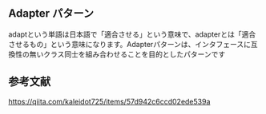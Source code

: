 ## Adapter パターン
adaptという単語は日本語で「適合させる」という意味で、adapterとは「適合させるもの」という意味になります。Adapterパターンは、インタフェースに互換性の無いクラス同士を組み合わせることを目的としたパターンです

## 参考文献
https://qiita.com/kaleidot725/items/57d942c6ccd02ede539a
